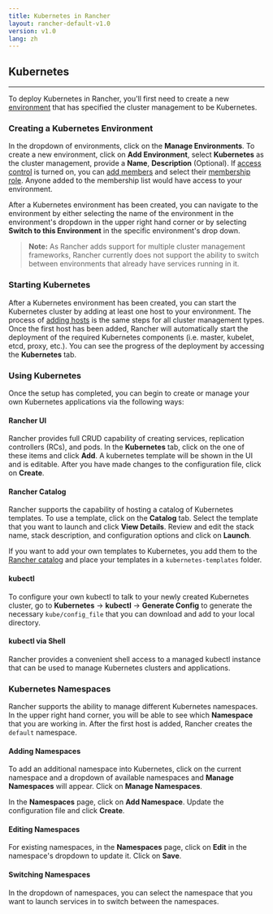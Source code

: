 ```yaml
---
title: Kubernetes in Rancher
layout: rancher-default-v1.0
version: v1.0
lang: zh
---
```


## Kubernetes
---

To deploy Kubernetes in Rancher, you'll first need to create a new [environment]({{site.baseurl}}/rancher/{{page.version}}/{{page.lang}}/configuration/environments/) that has specified the cluster management to be Kubernetes. 

### Creating a Kubernetes Environment

In the dropdown of environments, click on the **Manage Environments**. To create a new environment, click on **Add Environment**, select **Kubernetes** as the cluster management, provide a **Name**, **Description** (Optional). If [access control]({{site.baseurl}}/rancher/{{page.version}}/{{page.lang}}/configuration/access-control/) is turned on, you can [add members]({{site.baseurl}}/rancher/{{page.version}}/{{page.lang}}/configuration/environments/#editing-members) and select their [membership role]({{site.baseurl}}/rancher/{{page.version}}/{{page.lang}}/configuration/environments/#membership-roles). Anyone added to the membership list would have access to your environment. 

After a Kubernetes environment has been created, you can navigate to the environment by either selecting the name of the environment in the environment's dropdown in the upper right hand corner or by selecting **Switch to this Environment** in the specific environment's drop down. 

> **Note:** As Rancher adds support for multiple cluster management frameworks, Rancher currently does not support the ability to switch between environments that already have services running in it. 

### Starting Kubernetes

After a Kubernetes environment has been created, you can start the Kubernetes cluster by adding at least one host to your environment. The process of [adding hosts]({{site.baseurl}}/rancher/{{page.version}}/{{page.lang}}/rancher-ui/infrastructure/hosts) is the same steps for all cluster management types. Once the first host has been added, Rancher will automatically start the deployment of the required Kubernetes components (i.e. master, kubelet, etcd, proxy, etc.). You can see the progress of the deployment by accessing the **Kubernetes** tab.

### Using Kubernetes

Once the setup has completed, you can begin to create or manage your own Kubernetes applications via the following ways:

#### Rancher UI 

Rancher provides full CRUD capability of creating services, replication controllers (RCs), and pods. In the **Kubernetes** tab, click on the one of these items and click **Add**. A kubernetes template will be shown in the UI and is editable. After you have made changes to the configuration file, click on **Create**.

#### Rancher Catalog

Rancher supports the capability of hosting a catalog of Kubernetes templates. To use a template, click on the **Catalog** tab. Select the template that you want to launch and click **View Details**. Review and edit the stack name, stack description, and configuration options and click on **Launch**. 

If you want to add your own templates to Kubernetes, you add them to the [Rancher catalog]({{site.baseurl}}/rancher/{{page.version}}/{{page.lang}}/catalog/) and place your templates in a `kubernetes-templates` folder. 

#### kubectl

To configure your own kubectl to talk to your newly created Kubernetes cluster, go to **Kubernetes** -> **kubectl** -> **Generate Config** to generate the necessary `kube/config_file` that you can download and add to your local directory. 

#### kubectl via Shell

Rancher provides a convenient shell access to a managed kubectl instance that can be used to manage Kubernetes clusters and applications. 


### Kubernetes Namespaces

Rancher supports the ability to manage different Kubernetes namespaces. In the upper right hand corner, you will be able to see which **Namespace** that you are working in. After the first host is added, Rancher creates the `default` namespace. 

#### Adding Namespaces 

To add an additional namespace into Kubernetes, click on the current namespace and a dropdown of available namespaces and **Manage Namespaces** will appear. Click on **Manage Namespaces**. 

In the **Namespaces** page, click on **Add Namespace**. Update the configuration file and click **Create**. 


#### Editing Namespaces

For existing namespaces, in the **Namespaces** page, click on **Edit** in the namespace's dropdown to update it. Click on **Save**. 

#### Switching Namespaces

In the dropdown of namespaces, you can select the namespace that you want to launch services in to switch between the namespaces.


